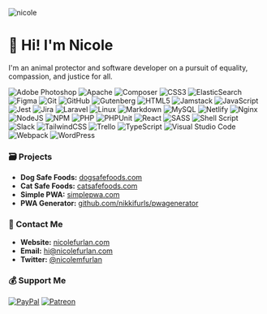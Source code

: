 ![nicole](https://nicolefurlan.com/img/share.jpg)

# 👋 Hi! I'm Nicole
I'm an animal protector and software developer on a pursuit of equality, compassion, and justice for all.

![Adobe Photoshop](https://img.shields.io/badge/adobe%20photoshop-%2331A8FF.svg?style=for-the-badge&logo=adobe%20photoshop&logoColor=white)
![Apache](https://img.shields.io/badge/apache-%23D42029.svg?style=for-the-badge&logo=apache&logoColor=white)
![Composer](https://img.shields.io/badge/composer-624b2c?style=for-the-badge&logo=composer&logoColor=white)
![CSS3](https://img.shields.io/badge/css3-%231572B6.svg?style=for-the-badge&logo=css3&logoColor=white)
![ElasticSearch](https://img.shields.io/badge/-ElasticSearch-0377CC?style=for-the-badge&logo=elasticsearch)
![Figma](https://img.shields.io/badge/figma-%23F24E1E.svg?style=for-the-badge&logo=figma&logoColor=white)
![Git](https://img.shields.io/badge/git-%23F05033.svg?style=for-the-badge&logo=git&logoColor=white)
![GitHub](https://img.shields.io/badge/github-%23121011.svg?style=for-the-badge&logo=github&logoColor=white)
![Gutenberg](https://img.shields.io/badge/gutenberg-black?style=for-the-badge&logo=gutenberg)
![HTML5](https://img.shields.io/badge/html5-%23E34F26.svg?style=for-the-badge&logo=html5&logoColor=white)
![Jamstack](https://img.shields.io/badge/jamstack-f0047f?style=for-the-badge&logo=jamstack)
![JavaScript](https://img.shields.io/badge/javascript-%23323330.svg?style=for-the-badge&logo=javascript&logoColor=%23F7DF1E)
![Jest](https://img.shields.io/badge/jest-%23C21325.svg?style=for-the-badge&logo=jest&logoColor=white)
![Jira](https://img.shields.io/badge/jira-%230A0FFF.svg?style=for-the-badge&logo=jira&logoColor=white)
![Laravel](https://img.shields.io/badge/laravel-%23FF2D20.svg?style=for-the-badge&logo=laravel&logoColor=white)
![Linux](https://img.shields.io/badge/Linux-FCC624?style=for-the-badge&logo=linux&logoColor=black)
![Markdown](https://img.shields.io/badge/markdown-%23000000.svg?style=for-the-badge&logo=markdown&logoColor=white)
![MySQL](https://img.shields.io/badge/mysql-%2300f.svg?style=for-the-badge&logo=mysql&logoColor=white)
![Netlify](https://img.shields.io/badge/netlify-%23000000.svg?style=for-the-badge&logo=netlify&logoColor=#00C7B7)
![Nginx](https://img.shields.io/badge/nginx-%23009639.svg?style=for-the-badge&logo=nginx&logoColor=white)
![NodeJS](https://img.shields.io/badge/node.js-6DA55F?style=for-the-badge&logo=node.js&logoColor=white)
![NPM](https://img.shields.io/badge/NPM-%23CB3837.svg?style=for-the-badge&logo=npm&logoColor=white)
![PHP](https://img.shields.io/badge/php-%23777BB4.svg?style=for-the-badge&logo=php&logoColor=white)
![PHPUnit](https://img.shields.io/badge/phpunit-blue?style=for-the-badge&logo=phpunit)
![React](https://img.shields.io/badge/react-%2320232a.svg?style=for-the-badge&logo=react&logoColor=%2361DAFB)
![SASS](https://img.shields.io/badge/SASS-hotpink.svg?style=for-the-badge&logo=SASS&logoColor=white)
![Shell Script](https://img.shields.io/badge/shell_script-%23121011.svg?style=for-the-badge&logo=gnu-bash&logoColor=white)
![Slack](https://img.shields.io/badge/Slack-4A154B?style=for-the-badge&logo=slack&logoColor=white)
![TailwindCSS](https://img.shields.io/badge/tailwindcss-%2338B2AC.svg?style=for-the-badge&logo=tailwind-css&logoColor=white)
![Trello](https://img.shields.io/badge/Trello-%23026AA7.svg?style=for-the-badge&logo=Trello&logoColor=white)
![TypeScript](https://img.shields.io/badge/typescript-%23007ACC.svg?style=for-the-badge&logo=typescript&logoColor=white)
![Visual Studio Code](https://img.shields.io/badge/Visual%20Studio%20Code-0078d7.svg?style=for-the-badge&logo=visual-studio-code&logoColor=white)
![Webpack](https://img.shields.io/badge/webpack-%238DD6F9.svg?style=for-the-badge&logo=webpack&logoColor=black)
![WordPress](https://img.shields.io/badge/WordPress-%23117AC9.svg?style=for-the-badge&logo=WordPress&logoColor=white)

### 🗃️ Projects
- **Dog Safe Foods:** [dogsafefoods.com](https://dogsafefoods.com)
- **Cat Safe Foods:** [catsafefoods.com](https://catsafefoods.com)
- **Simple PWA:** [simplepwa.com](https://simplepwa.com)
- **PWA Generator:** [github.com/nikkifurls/pwagenerator](https://github.com/nikkifurls/pwagenerator)

### 💬 Contact Me
- **Website:** [nicolefurlan.com](https://nicolefurlan.com)
- **Email:** [hi@nicolefurlan.com](mailto:hi@nicolefurlan.com)
- **Twitter:** [@nicolemfurlan](https://twitter.com/nicolemfurlan)

### 💰 Support Me
[![PayPal](https://img.shields.io/badge/PayPal-00457C?style=for-the-badge&logo=paypal&logoColor=white)](https://www.paypal.com/donate?hosted_button_id=M7MMF3EWQTLKG)
[![Patreon](https://img.shields.io/badge/Patreon-F96854?style=for-the-badge&logo=patreon&logoColor=white)](https://patreon.com/nicolefurlan)
